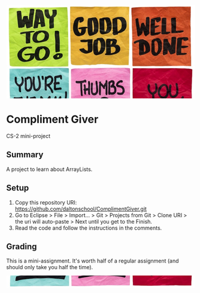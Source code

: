 
<div style="height:250px;overflow: hidden">
<img src="header.jpg" width="100%">
</div>

# Compliment Giver
CS-2 mini-project

## Summary
A project to learn about ArrayLists.

## Setup
1. Copy this repository URI: https://github.com/daltonschool/ComplimentGiver.git
1. Go to Eclipse > File > Import... > Git > Projects from Git > Clone URI > the uri will auto-paste > Next until you get to the Finish.
1. Read the code and follow the instructions in the comments.

## Grading
This is a mini-assignment. It's worth half of a regular assignment (and should only take you half the time).

<div style="height:250px;overflow: hidden">
<img src="header.jpg" width="100%" style="position:relative;top:-300px">
</div>